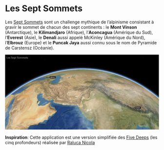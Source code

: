 # Les Sept Sommets

Les [Sept Sommets](https://japalenos.github.io/JS-API/) sont un challenge mythique de l’alpinisme consistant à gravir le sommet de chacun des sept continents : le **Mont Vinson** (Antarctique), le **Kilimandjaro** (Afrique), l’**Aconcagua** (Amérique du Sud), l’**Everest** (Asie), le **Denali** aussi appelé McKinley (Amérique du Nord), l’**Elbrouz** (Europe) et le **Puncak Jaya** aussi connu sous le nom de Pyramide de Carstensz (Océanie).  

![screenshot](./images/Screenshot.PNG)

**Inspiration**: Cette application est une version simplifiée des [Five Deeps](https://geoxc-apps4.bd.esri.com/five-deeps/) (les cinq profondeurs) réalisée par [Raluca Nicola](https://github.com/RalucaNicola)
